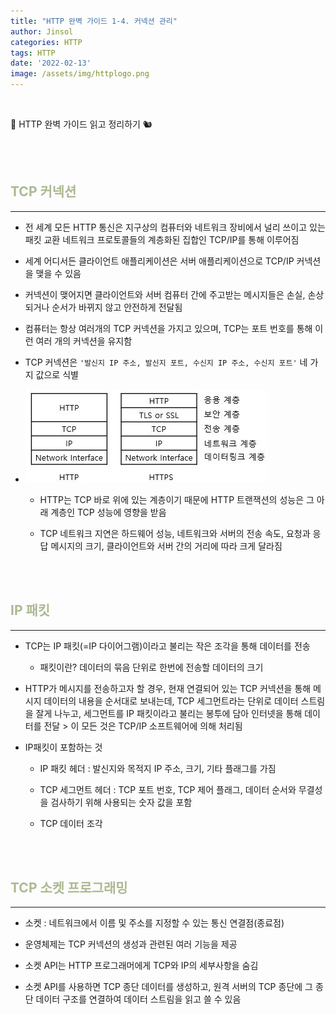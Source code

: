 ```yaml
---
title: "HTTP 완벽 가이드 1-4. 커넥션 관리"
author: Jinsol
categories: HTTP
tags: HTTP
date: '2022-02-13'
image: /assets/img/httplogo.png
---
```


<br>

📘 HTTP 완벽 가이드 읽고 정리하기 🐿︎

<br>
<br>

## <span style="color:#ACB992">**TCP 커넥션**</span>
<hr>

- 전 세계 모든 HTTP 통신은 지구상의 컴퓨터와 네트워크 장비에서 널리 쓰이고 있는 패킷 교환 네트워크 프로토콜들의 계층화된 집합인 TCP/IP를 통해 이루어짐

- 세계 어디서든 클라이언트 애플리케이션은 서버 애플리케이션으로 TCP/IP 커넥션을 맺을 수 있음

- 커넥션이 맺어지면 클라이언트와 서버 컴퓨터 간에 주고받는 메시지들은 손실, 손상되거나 순서가 바뀌지 않고 안전하게 전달됨

- 컴퓨터는 항상 여러개의 TCP 커넥션을 가지고 있으며, TCP는 포트 번호를 통해 이런 여러 개의 커넥션을 유지함

- TCP 커넥션은 `'발신지 IP 주소, 발신지 포트, 수신지 IP 주소, 수신지 포트'` 네 가지 값으로 식별

- ![](/assets/img/http_httpstack.jpeg)

    - HTTP는 TCP 바로 위에 있는 계층이기 때문에 HTTP 트랜잭션의 성능은 그 아래 계층인 TCP 성능에 영향을 받음

    - TCP 네트워크 지연은 하드웨어 성능, 네트워크와 서버의 전송 속도, 요청과 응답 메시지의 크기, 클라이언트와 서버 간의 거리에 따라 크게 달라짐

<br>
<br>

## <span style="color:#ACB992">**IP 패킷**</span>
<hr>

- TCP는 IP 패킷(=IP 다이어그램)이라고 불리는 작은 조각을 통해 데이터를 전송

    - 패킷이란? 데이터의 묶음 단위로 한번에 전송할 데이터의 크기

- HTTP가 메시지를 전송하고자 할 경우, 현재 연결되어 있는 TCP 커넥션을 통해 메시지 데이터의 내용을 순서대로 보내는데, TCP 세그먼트라는 단위로 데이터 스트림을 잘게 나누고, 세그먼트를 IP 패킷이라고 불리는 봉투에 담아 인터넷을 통해 데이터를 전달 > 이 모든 것은 TCP/IP 소프트웨어에 의해 처리됨

- IP패킷이 포함하는 것

    - IP 패킷 헤더 : 발신지와 목적지 IP 주소, 크기, 기타 플래그를 가짐

    - TCP 세그먼트 헤더 : TCP 포트 번호, TCP 제어 플래그, 데이터 순서와 무결성을 검사하기 위해 사용되는 숫자 값을 포함

    - TCP 데이터 조각

<br>
<br>

## <span style="color:#ACB992">**TCP 소켓 프로그래밍**</span>
<hr>

- 소켓 : 네트워크에서 이름 및 주소를 지정할 수 있는 통신 연결점(종료점)

- 운영체제는 TCP 커넥션의 생성과 관련된 여러 기능을 제공

- 소켓 API는 HTTP 프로그래머에게 TCP와 IP의 세부사항을 숨김

- 소켓 API를 사용하면 TCP 종단 데이터를 생성하고, 원격 서버의 TCP 종단에 그 종단 데이터 구조를 연결하여 데이터 스트림을 읽고 쓸 수 있음